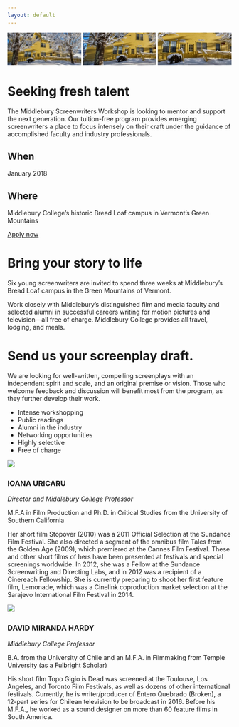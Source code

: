```yaml
---
layout: default
---
```


![Breadloaf campus](img/breadloaf.jpg)

# Seeking fresh talent

The Middlebury Screenwriters Workshop is looking to mentor and support the next generation. Our tuition-free program provides emerging screenwriters a place to focus intensely on their craft under the guidance of accomplished faculty and industry professionals.

## When

January 2018

## Where

Middlebury College’s historic Bread Loaf campus in Vermont’s Green Mountains


<div class="text-center">
  <a href="#" class="button">Apply now</a>

</div>

# Bring your story to life

Six young screenwriters are invited to spend three weeks at Middlebury’s Bread Loaf campus in the Green Mountains of Vermont.

Work closely with Middlebury’s distinguished film and media faculty and selected alumni in successful careers writing for motion pictures and television—all free of charge. Middlebury College provides all travel, lodging, and meals.

# Send us your screenplay draft.

We are looking for well-written, compelling screenplays with an independent spirit and scale, and an original premise or vision. Those who welcome feedback and discussion will benefit most from the program, as they further develop their work.

- Intense workshopping
- Public readings
- Alumni in the industry
- Networking opportunities
- Highly selective
- Free of charge 


![](//placehold.it/608x88)

### IOANA URICARU

_Director and Middlebury College Professor_

M.F.A in Film Production and Ph.D. in Critical Studies from the University of Southern California 

Her short film Stopover (2010) was a 2011 Official Selection at the Sundance Film Festival. She also directed a segment of the omnibus film Tales from the Golden Age (2009), which premiered at the Cannes Film Festival. These and other short films of hers have been presented at festivals and special screenings worldwide. In 2012, she was a Fellow at the Sundance Screenwriting and Directing Labs, and in 2012 was a recipient of a Cinereach Fellowship. She is currently preparing to shoot her first feature film, Lemonade, which was a Cinelink coproduction market selection at the Sarajevo International Film Festival in 2014.

![](//placehold.it/608x88)

### DAVID MIRANDA HARDY
_Middlebury College Professor_

B.A. from the University of Chile and an M.F.A. in Filmmaking from Temple University (as a Fulbright Scholar)

His short film Topo Gigio is Dead was screened at the Toulouse, Los Angeles, and Toronto Film Festivals, as well as dozens of other international festivals. Currently, he is writer/producer of Entero Quebrado (Broken), a 12-part series for Chilean television to be broadcast in 2016. Before his M.F.A., he worked as a sound designer on more than 60 feature films in South America.
